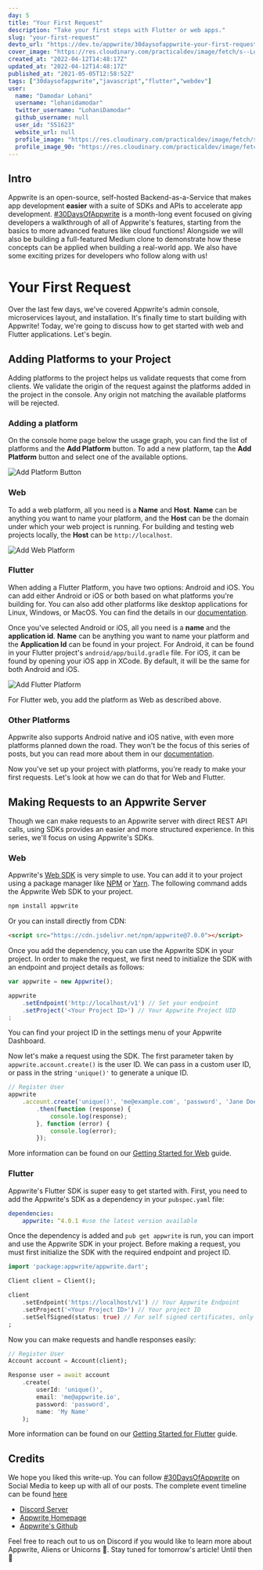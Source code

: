 ```yaml
---
day: 5
title: "Your First Request"
description: "Take your first steps with Flutter or web apps."
slug: "your-first-request"
devto_url: "https://dev.to/appwrite/30daysofappwrite-your-first-request-4oco"
cover_image: "https://res.cloudinary.com/practicaldev/image/fetch/s--LqlDgYUa--/c_imagga_scale,f_auto,fl_progressive,h_420,q_auto,w_1000/https://dev-to-uploads.s3.amazonaws.com/uploads/articles/0qa85ruzvn08ft57cxit.png"
created_at: "2022-04-12T14:48:17Z"
updated_at: "2022-04-12T14:48:17Z"
published_at: "2021-05-05T12:58:52Z"
tags: ["30daysofappwrite","javascript","flutter","webdev"]
user:
  name: "Damodar Lohani"
  username: "lohanidamodar"
  twitter_username: "LohaniDamodar"
  github_username: null
  user_id: "551623"
  website_url: null
  profile_image: "https://res.cloudinary.com/practicaldev/image/fetch/s--Y2Vg3V3b--/c_fill,f_auto,fl_progressive,h_640,q_auto,w_640/https://dev-to-uploads.s3.amazonaws.com/uploads/user/profile_image/551623/d6834701-4563-4984-8f1d-7c6735acd3b6.jpg"
  profile_image_90: "https://res.cloudinary.com/practicaldev/image/fetch/s--WbIqGPLg--/c_fill,f_auto,fl_progressive,h_90,q_auto,w_90/https://dev-to-uploads.s3.amazonaws.com/uploads/user/profile_image/551623/d6834701-4563-4984-8f1d-7c6735acd3b6.jpg"
---
```

## Intro
Appwrite is an open-source, self-hosted Backend-as-a-Service that makes app development **easier** with a suite of SDKs and APIs to accelerate app development. [#30DaysOfAppwrite](http://30days.appwrite.io/) is a month-long event focused on giving developers a walkthrough of all of Appwrite's features, starting from the basics to more advanced features like cloud functions! Alongside we will also be building a full-featured Medium clone to demonstrate how these concepts can be applied when building a real-world app. We also have some exciting prizes for developers who follow along with us!

# Your First Request
Over the last few days, we've covered Appwrite's admin console, microservices layout, and installation. It's finally time to start building with Appwrite! Today, we're going to discuss how to get started with web and Flutter applications. Let's begin.

## Adding Platforms to your Project
Adding platforms to the project helps us validate requests that come from clients. We validate the origin of the request against the platforms added in the project in the console. Any origin not matching the available platforms will be rejected.

### Adding a platform
On the console home page below the usage graph, you can find the list of platforms and the **Add Platform** button. To add a new platform, tap the **Add Platform** button and select one of the available options. 

![Add Platform Button](https://dev-to-uploads.s3.amazonaws.com/uploads/articles/0zn10mht3cmutl0n2k4i.png)

### Web
To add a web platform, all you need is a **Name** and **Host**. **Name** can be anything you want to name your platform, and the **Host** can be the domain under which your web project is running. For building and testing web projects locally, the **Host** can be `http://localhost`.

![Add Web Platform](https://dev-to-uploads.s3.amazonaws.com/uploads/articles/j9i5lh6lyujlx73cop05.png)

### Flutter
When adding a Flutter Platform, you have two options: Android and iOS. You can add either Android or iOS or both based on what platforms you're building for. You can also add other platforms like desktop applications for Linux, Windows, or MacOS. You can find the details in our [documentation](https://appwrite.io/docs/getting-started-for-flutter).

Once you've selected Android or iOS, all you need is a **name** and the **application id**. **Name** can be anything you want to name your platform and the **Application Id** can be found in your project. For Android, it can be found in your Flutter project's `android/app/build.gradle` file. For iOS, it can be found by opening your iOS app in XCode. By default, it will be the same for both Android and iOS.

![Add Flutter Platform](https://dev-to-uploads.s3.amazonaws.com/uploads/articles/tg07bjb6gb01imsqxhz4.png)

For Flutter web, you add the platform as Web as described above.

### Other Platforms
Appwrite also supports Android native and iOS native, with even more platforms planned down the road. They won't be the focus of this series of posts, but you can read more about them in our [documentation](https://appwrite.io/docs/installation).

Now you've set up your project with platforms, you're ready to make your first requests. Let's look at how we can do that for Web and Flutter.

## Making Requests to an Appwrite Server
Though we can make requests to an Appwrite server with direct REST API calls, using SDKs provides an easier and more structured experience. In this series, we'll focus on using Appwrite's SDKs.

### Web
Appwrite's [Web SDK](https://github.com/appwrite/sdk-for-web) is very simple to use. You can add it to your project  using a package manager like [NPM](https://npmjs.org) or [Yarn](https://yarnpkg.com). The following command adds the Appwrite Web SDK to your project.

```bash
npm install appwrite
```
Or you can install directly from CDN:

```html
<script src="https://cdn.jsdelivr.net/npm/appwrite@7.0.0"></script>
```
Once you add the dependency, you can use the Appwrite SDK in your project. In order to make the request, we first need to initialize the SDK with an endpoint and project details as follows:

```js
var appwrite = new Appwrite();

appwrite
    .setEndpoint('http://localhost/v1') // Set your endpoint
    .setProject('<Your Project ID>') // Your Appwrite Project UID
;
```
You can find your project ID in the settings menu of your Appwrite Dashboard.

Now let's make a request using the SDK. The first parameter taken by `appwrite.account.create()` is the user ID. We can pass in a custom user ID, or pass in the string `'unique()'` to generate a unique ID.

```js
// Register User
appwrite
    .account.create('unique()', 'me@example.com', 'password', 'Jane Doe')
        .then(function (response) {
            console.log(response);
        }, function (error) {
            console.log(error);
        });
```

More information can be found on our [Getting Started for Web](https://appwrite.io/docs/getting-started-for-web) guide.

### Flutter
Appwrite's Flutter SDK is super easy to get started with. First, you need to add the Appwrite's SDK as a dependency in your `pubspec.yaml` file:
```yml
dependencies:
    appwrite: ^4.0.1 #use the latest version available
```
Once the dependency is added and `pub get appwrite` is run, you can import and use the Appwrite SDK in your project. Before making a request, you must first initialize the SDK with the required endpoint and project ID.

```dart
import 'package:appwrite/appwrite.dart';

Client client = Client();

client
    .setEndpoint('https://localhost/v1') // Your Appwrite Endpoint
    .setProject('<Your Project ID>') // Your project ID
    .setSelfSigned(status: true) // For self signed certificates, only use for development
;
```
Now you can make requests and handle responses easily:

```dart
// Register User
Account account = Account(client);

Response user = await account
    .create(
        userId: 'unique()',
        email: 'me@appwrite.io',
        password: 'password',
        name: 'My Name'
    );
```

More information can be found on our [Getting Started for Flutter](https://appwrite.io/docs/getting-started-for-flutter) guide.

## Credits 
We hope you liked this write-up. You can follow [#30DaysOfAppwrite](https://twitter.com/search?q=%2330daysofappwrite) on Social Media to keep up with all of our posts. The complete event timeline can be found [here](http://30days.appwrite.io)

* [Discord Server](https://appwrite.io/discord)
* [Appwrite Homepage](https://appwrite.io/)  
* [Appwrite's Github](https://github.com/appwrite)

Feel free to reach out to us on Discord if you would like to learn more about Appwrite, Aliens or Unicorns 🦄. Stay tuned for tomorrow's article! Until then 👋
